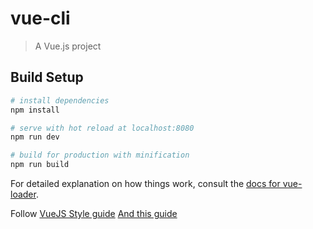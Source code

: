 # vue-cli

> A Vue.js project

## Build Setup

``` bash
# install dependencies
npm install

# serve with hot reload at localhost:8080
npm run dev

# build for production with minification
npm run build
```

For detailed explanation on how things work, consult the [docs for vue-loader](http://vuejs.github.io/vue-loader).

Follow [VueJS Style guide](https://vuejs.org/v2/style-guide/)
[And this guide](https://github.com/pablohpsilva/vuejs-component-style-guide)
